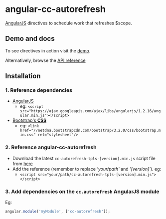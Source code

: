 angular-cc-autorefresh
======================

[AngularJS](http://angularjs.org/) directives to schedule work that refreshes $scope.

## Demo and docs

To see directives in action visit the [demo](http://christianacca.github.io/angular-cc-autorefresh).

Alternatively, browse the [API reference](http://christianacca.github.io/angular-cc-autorefresh/ref-docs)

## Installation

### 1. Reference dependencies

- [AngularJS](http://angularjs.org/)
	- eg: `<script src="https://ajax.googleapis.com/ajax/libs/angularjs/1.2.16/angular.min.js"></script>` 
- [Bootstrap's **CSS**](http://getbootstrap.com/)
	- eg: `<link href="//netdna.bootstrapcdn.com/bootstrap/3.2.0/css/bootstrap.min.css" rel="stylesheet"/>`

### 2. Reference **angular-cc-autorefresh**

- Download the latest `cc-autorefresh-tpls-[version].min.js` script file from [here](<a href="https://github.com/christianacca/angular-cc-autorefresh/tree/gh-pages">)
- Add the reference (remember to replace *'your/path'* and *'[version]'*). eg:
    - `<script src="your/path/cc-autorefresh-tpls-[version].min.js"></script>`

### 3. Add dependencies on the `cc.autorefresh` AngularJS module

Eg:
```javascript
angular.module('myModule', ['cc-autorefresh']);
```


